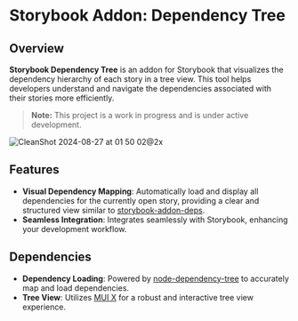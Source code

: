 # Storybook Addon: Dependency Tree

## Overview
**Storybook Dependency Tree** is an addon for Storybook that visualizes the dependency hierarchy of each story in a tree view. This tool helps developers understand and navigate the dependencies associated with their stories more efficiently.

> **Note:** This project is a work in progress and is under active development.

![CleanShot 2024-08-27 at 01 50 02@2x](https://github.com/user-attachments/assets/7c9e4b1b-eb82-4eb7-a8e7-ca015b6e2636)

## Features
- **Visual Dependency Mapping**: Automatically load and display all dependencies for the currently open story, providing a clear and structured view similar to [storybook-addon-deps](https://storybook.js.org/addons/storybook-addon-deps).
- **Seamless Integration**: Integrates seamlessly with Storybook, enhancing your development workflow.

## Dependencies
- **Dependency Loading**: Powered by [node-dependency-tree](https://github.com/dependents/node-dependency-tree) to accurately map and load dependencies.
- **Tree View**: Utilizes [MUI X](https://github.com/mui/mui-x) for a robust and interactive tree view experience.
